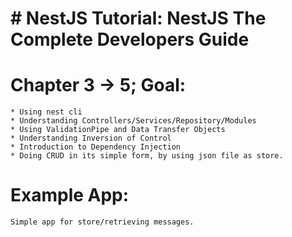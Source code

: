 # # NestJS Tutorial: NestJS The Complete Developers Guide

# Chapter 3 -> 5; Goal:
	* Using nest cli
	* Understanding Controllers/Services/Repository/Modules
	* Using ValidationPipe and Data Transfer Objects
	* Understanding Inversion of Control
	* Introduction to Dependency Injection
	* Doing CRUD in its simple form, by using json file as store.
# Example App:
	Simple app for store/retrieving messages.
